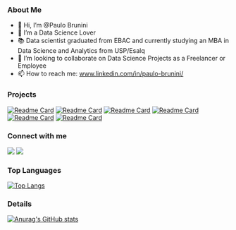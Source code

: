### About Me

- 👋 Hi, I’m @Paulo Brunini
- 👀 I’m a Data Science Lover
- 📚 Data scientist graduated from EBAC and currently studying an MBA in Data Science and Analytics from USP/Esalq
- 💞️ I’m looking to collaborate on Data Science Projects as a Freelancer or Employee
- 📫 How to reach me: www.linkedin.com/in/paulo-brunini/

### Projects

[![Readme Card](https://github-readme-stats.vercel.app/api/pin/?username=paulobrunini&repo=Analise_de_Desempenho_de_Leads&theme=dark)](https://github.com/paulobrunini/Analise_de_Desempenho_de_Leads)
[![Readme Card](https://github-readme-stats.vercel.app/api/pin/?username=paulobrunini&repo=Previsao-de-Criptomoedas&theme=dark)](https://github.com/paulobrunini/Previsao-de-Criptomoedas)
[![Readme Card](https://github-readme-stats.vercel.app/api/pin/?username=paulobrunini&repo=Analise_DVDrentals_com_SQL&theme=dark)]((https://github.com/paulobrunini/Analise_DVDrentals_com_SQL))
[![Readme Card](https://github-readme-stats.vercel.app/api/pin/?username=paulobrunini&repo=Classificacao-de-Credito&theme=dark)](https://github.com/paulobrunini/Classificacao-de-Credito)
[![Readme Card](https://github-readme-stats.vercel.app/api/pin/?username=paulobrunini&repo=Telemarketing_com_Streamlit&theme=dark)](https://github.com/paulobrunini/Telemarketing_com_Streamlit)
[![Readme Card](https://github-readme-stats.vercel.app/api/pin/?username=paulobrunini&repo=Previsao-de-Renda&theme=dark)](https://github.com/paulobrunini/Previsao-de-Renda)



### Connect with me

<a href = "mailto:paulobrunini@gmail.com"><img src="https://img.shields.io/badge/Gmail-D14836?style=for-the-badge&logo=gmail&logoColor=white" target="_blank"></a>
<a href="https://www.linkedin.com/in/paulo-brunini/" target="_blank"><img src="https://img.shields.io/badge/-LinkedIn-%230077B5?style=for-the-badge&logo=linkedin&logoColor=white" target="_blank"></a>   

### Top Languages
[![Top Langs](https://github-readme-stats.vercel.app/api/top-langs/?username=paulobrunini&layout=compact)](https://github.com/anuraghazra/github-readme-stats)

### Details
[![Anurag's GitHub stats](https://github-readme-stats.vercel.app/api?username=paulobrunini&show_icons=true&theme=dark)](https://github.com/anuraghazra/github-readme-stats)


<!--
**paulobrunini/paulobrunini** is a ✨ _special_ ✨ repository because its `README.md` (this file) appears on your GitHub profile.
-->
